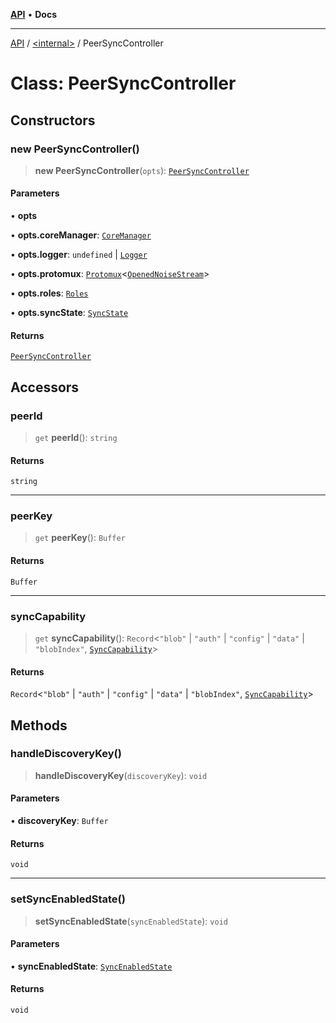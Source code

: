 [**API**](../../README.md) • **Docs**

***

[API](../../README.md) / [\<internal\>](../README.md) / PeerSyncController

# Class: PeerSyncController

## Constructors

### new PeerSyncController()

> **new PeerSyncController**(`opts`): [`PeerSyncController`](PeerSyncController.md)

#### Parameters

• **opts**

• **opts.coreManager**: [`CoreManager`](CoreManager.md)

• **opts.logger**: `undefined` \| [`Logger`](Logger.md)

• **opts.protomux**: [`Protomux`](Protomux.md)\<[`OpenedNoiseStream`](../type-aliases/OpenedNoiseStream.md)\>

• **opts.roles**: [`Roles`](Roles.md)

• **opts.syncState**: [`SyncState`](SyncState.md)

#### Returns

[`PeerSyncController`](PeerSyncController.md)

## Accessors

### peerId

> `get` **peerId**(): `string`

#### Returns

`string`

***

### peerKey

> `get` **peerKey**(): `Buffer`

#### Returns

`Buffer`

***

### syncCapability

> `get` **syncCapability**(): `Record`\<`"blob"` \| `"auth"` \| `"config"` \| `"data"` \| `"blobIndex"`, [`SyncCapability`](../type-aliases/SyncCapability.md)\>

#### Returns

`Record`\<`"blob"` \| `"auth"` \| `"config"` \| `"data"` \| `"blobIndex"`, [`SyncCapability`](../type-aliases/SyncCapability.md)\>

## Methods

### handleDiscoveryKey()

> **handleDiscoveryKey**(`discoveryKey`): `void`

#### Parameters

• **discoveryKey**: `Buffer`

#### Returns

`void`

***

### setSyncEnabledState()

> **setSyncEnabledState**(`syncEnabledState`): `void`

#### Parameters

• **syncEnabledState**: [`SyncEnabledState`](../type-aliases/SyncEnabledState.md)

#### Returns

`void`
